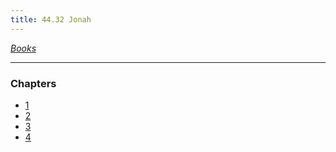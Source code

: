 ```yaml
---
title: 44.32 Jonah
---
```

  
*[Books](../_index.md)*  
  
---  
  
### Chapters  
- [1](./Jonah%201.md)  
- [2](./Jonah%202.md)  
- [3](./Jonah%203.md)  
- [4](./Jonah%204.md)  

